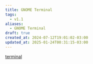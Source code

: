 ```yaml
---
title: GNOME Terminal
tags:
  - v1.1
aliases:
  - GNOME Terminal
draft: true
created_at: 2024-07-12T19:01:02-03:00
updated_at: 2025-01-24T00:31:15-03:00
---
```


[terminal](content/atomos/2024/07/26/Emulador_de_terminal.md)